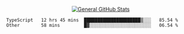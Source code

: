 <p align="center">
  <a href="https://github.com/AndyDevv">
    <img src="https://github-readme-stats.vercel.app/api?username=AndyDevv&custom_title=General%20GitHub%20Stats&theme=aura_dark" alt="General GitHub Stats">
  </a>
</p>

<!--START_SECTION:waka-->

```text
TypeScript   12 hrs 45 mins  █████████████████████▒░░░   85.54 %
Other        58 mins         █▓░░░░░░░░░░░░░░░░░░░░░░░   06.54 %
```

<!--END_SECTION:waka-->

